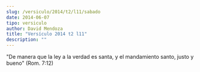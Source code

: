 ```yaml
---
slug: /versiculo/2014/t2/l11/sabado
date: 2014-06-07
tipo: versiculo
author: David Mendoza
title: "Versículo 2014 t2 l11"
description: ""
---
```


"De manera que la ley a la verdad es santa, y el mandamiento santo, justo y bueno" (Rom. 7:12)
